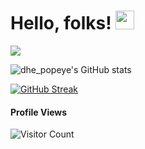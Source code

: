 # Hello, folks! <img src="https://raw.githubusercontent.com/MartinHeinz/MartinHeinz/master/wave.gif" width="30px">


![](https://github.com/popeye0013/popeye0013/blob/main/banner.png)





![dhe_popeye's GitHub stats](https://github-readme-stats.vercel.app/api?username=popeye0013&show_icons=true&theme=dark)

[![GitHub Streak](https://github-readme-streak-stats.herokuapp.com/?user=popeye0013&theme=dark)](https://git.io/streak-stats)

#### Profile Views
  
![Visitor Count](https://profile-counter.glitch.me/{codingknite}/count.svg) 
